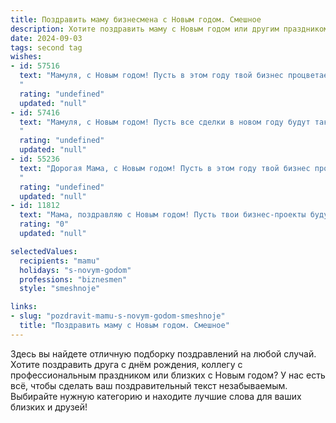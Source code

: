 ```yaml
---
title: Поздравить маму бизнесмена с Новым годом. Смешное
description: Хотите поздравить маму с Новым годом или другим праздником? Наш ИИ создаст незабываемое поздравление, а вы обязательно выделитесь среди других.  
date: 2024-09-03
tags: second tag
wishes:
- id: 57516
  text: "Мамуля, с Новым годом! Пусть в этом году твой бизнес процветает, сделки заключаются молниеносно, а конкуренты скучают от зависти. Желаю тебе энергии, как у гепарда, и прибыли, как у нефтяной скважины! 🎉🍾
  "
  rating: "undefined"
  updated: "null"
- id: 57416
  text: "Мамуля, с Новым годом! Пусть все сделки в новом году будут такими же прибыльными, как твои инвестиции в меня! 🎉💰
  "
  rating: "undefined"
  updated: "null"
- id: 55236
  text: "Дорогая Мама, с Новым годом! Пусть в этом году твой бизнес процветает так же стремительно, как цены на бензин, а прибыль растет так же быстро, как твои новогодние желания! 😉🥂
  "
  rating: "undefined"
  updated: "null"
- id: 11812
  text: "Мама, поздравляю с Новым годом! Пусть твои бизнес-проекты будут такими же успешными, как мои попытки не забыть, что сегодня праздник! Пусть каждый твой шаг к вершине финансового Олимпа будет освещен новогодним светом, а каждый промах – превратится в забавную историю за новогодним столом. Счастья, здоровья и удачи в делах, и помни, что даже самые сложные контракты легче заключить с улыбкой на лице! С Новым годом!"
  rating: "0"
  updated: "null"

selectedValues:
  recipients: "mamu"
  holidays: "s-novym-godom"
  professions: "biznesmen"
  style: "smeshnoje"

links:
- slug: "pozdravit-mamu-s-novym-godom-smeshnoje"
  title: "Поздравить маму с Новым годом. Смешное"
---
```


Здесь вы найдете отличную подборку поздравлений на любой случай. 
Хотите поздравить друга с днём рождения, коллегу с профессиональным праздником или близких с Новым годом? У нас есть всё, чтобы сделать ваш поздравительный текст незабываемым. Выбирайте нужную категорию и находите лучшие слова для ваших близких и друзей!
